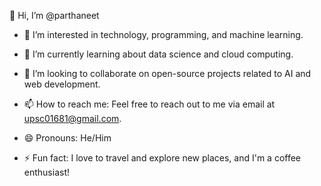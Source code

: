 👋 Hi, I’m @parthaneet

- 👀 I’m interested in technology, programming, and machine learning.
  
- 🌱 I’m currently learning about data science and cloud computing.

- 💞️ I’m looking to collaborate on open-source projects related to AI and web development.

- 📫 How to reach me: Feel free to reach out to me via email at upsc01681@gmail.com.

- 😄 Pronouns: He/Him

- ⚡ Fun fact: I love to travel and explore new places, and I'm a coffee enthusiast!
